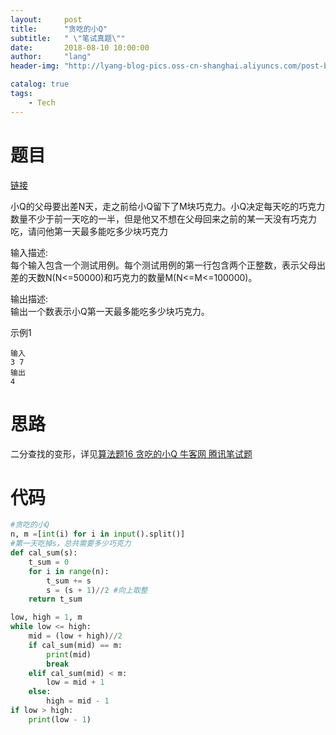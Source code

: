 ```yaml
---
layout:     post
title:      "贪吃的小Q"
subtitle:   " \"笔试真题\""
date:       2018-08-10 10:00:00
author:     "lang"
header-img: "http://lyang-blog-pics.oss-cn-shanghai.aliyuncs.com/post-bg-2017/0330/170330.jpg"

catalog: true
tags:
    - Tech
---
```


# 题目

[链接](https://www.nowcoder.com/questionTerminal/d732267e73ce4918b61d9e3d0ddd9182?orderByHotValue=1&page=1&onlyReference=false)

小Q的父母要出差N天，走之前给小Q留下了M块巧克力。小Q决定每天吃的巧克力数量不少于前一天吃的一半，但是他又不想在父母回来之前的某一天没有巧克力吃，请问他第一天最多能吃多少块巧克力  

输入描述:  
每个输入包含一个测试用例。每个测试用例的第一行包含两个正整数，表示父母出差的天数N(N<=50000)和巧克力的数量M(N<=M<=100000)。

输出描述:  
输出一个数表示小Q第一天最多能吃多少块巧克力。

示例1

    输入
    3 7
    输出
    4

# 思路

二分查找的变形，详见[算法题16 贪吃的小Q 牛客网 腾讯笔试题](http://www.cnblogs.com/yanmk/p/9313840.html)

# 代码

```python
#贪吃的小Q
n, m =[int(i) for i in input().split()]
#第一天吃掉s，总共需要多少巧克力
def cal_sum(s):
    t_sum = 0
    for i in range(n):
        t_sum += s
        s = (s + 1)//2 #向上取整
    return t_sum

low, high = 1, m
while low <= high:
    mid = (low + high)//2
    if cal_sum(mid) == m:
        print(mid)
        break
    elif cal_sum(mid) < m:
        low = mid + 1
    else:
        high = mid - 1
if low > high:
    print(low - 1)
```